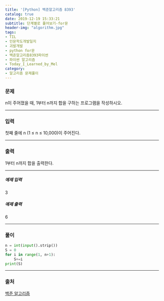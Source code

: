 ```yaml
---
title: '[Python] 백준알고리즘 8393'
catalog: true
date: 2019-12-19 15:33:21
subtitle: 단계별로 풀어보기-for문
header-img: "algorithm.jpg"
tags:
- TIL
- 인문학도개발일지
- 괴발개발
- python for문
- 백준알고리즘8393파이썬
- 파이썬 알고리즘
- Today_I_Learned_by_Mel
category:
- 알고리즘 문제풀이
---
```

### 문제
n이 주어졌을 때, 1부터 n까지 합을 구하는 프로그램을 작성하시오.

---
### 입력
첫째 줄에 n (1 ≤ n ≤ 10,000)이 주어진다.

---
### 출력
1부터 n까지 합을 출력한다.

---
##### 예제 입력 
3

##### 예제 출력 
6

---
### 풀이
```python
n = int(input().strip())
S = 0
for i in range(1, n+1):
    S+=i
print(S)
```
---
### 출처
[백준 알고리즘](https://www.acmicpc.net/problem/8393)